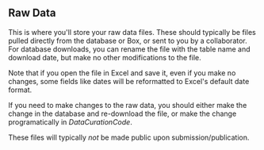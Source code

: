 ## Raw Data

This is where you'll store your raw data files. These should typically be files pulled directly from the database or Box, or sent to you by a collaborator. For database downloads, you can rename the file with the table name and download date, but make no other modifications to the file.

Note that if you open the file in Excel and save it, even if you make no changes, some fields like dates will be reformatted to Excel's default date format.

If you need to make changes to the raw data, you should either make the change in the database and re-download the file, or make the change programatically in *DataCurationCode*.

These files will typically *not* be made public upon submission/publication. 
